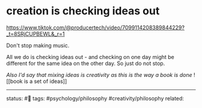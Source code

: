 # creation is checking ideas out
https://www.tiktok.com/@producertech/video/7099114208389844229?_t=8SRjCUPBEWL&_r=1

Don't stop making music.

All we do is checking ideas out - and checking on one day might be different for the same idea on the other day.
So just do not stop.

*Also I'd say that mixing ideas is creativity as this is the way a book is done*
![[book is a set of ideas]]



---
status: #🌱 
tags: #psychology/philosophy #creativity/philosophy
related: 